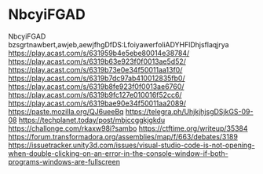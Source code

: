 # NbcyiFGAD
NbcyiFGAD
bzsgrtnawbert,awjeb,aewjfhgDfDS:LfoiyawerfoliADYHFlDhjsflaqjrya
https://play.acast.com/s/631959b4e5ebe80014e38784/
https://play.acast.com/s/6319b63e923f0f0013ae5d52/
https://play.acast.com/s/6319b73e0e34f50011aa13f0/
https://play.acast.com/s/6319b7dc97ab410012835fb0/
https://play.acast.com/s/6319b8fe923f0f0013ae6760/
https://play.acast.com/s/6319b9fc127e010016f52cc6/
https://play.acast.com/s/6319bae90e34f50011aa2089/
https://paste.mozilla.org/QJ6ueeBq
https://telegra.ph/UhjkjhjsgDSjkGS-09-08
https://techplanet.today/post/mbjccggkjgkdu
https://challonge.com/rkaxw98i?sambo
https://ctftime.org/writeup/35384
https://forum.transformadora.org/assemblies/map/f/663/debates/3189
https://issuetracker.unity3d.com/issues/visual-studio-code-is-not-opening-when-double-clicking-on-an-error-in-the-console-window-if-both-programs-windows-are-fullscreen
